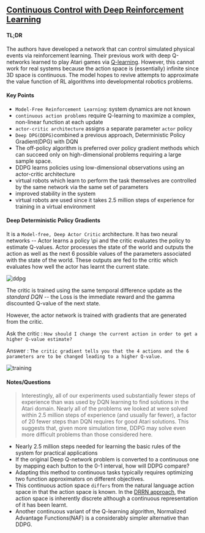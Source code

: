 ## [Continuous Control with Deep Reinforcement Learning](http://arxiv.org/pdf/1509.02971v5.pdf)

#### TL;DR
The authors have developed a network that can control simulated physical events via reinforcement learning. Their previous work with deep Q-networks learned to play Atari games via [Q-learning](https://www.cs.toronto.edu/~vmnih/docs/dqn.pdf). However, this cannot work for real systems because the action space is (essentially) infinite since 3D space is continuous. The model hopes to revive attempts to approximate the value function of RL algorithms into developmental robotics problems.


#### Key Points

- `Model-Free Reinforcement Learning`: system dynamics are not known
- `continuous action problems` require Q-learning to maximize a complex, non-linear function at each update
- `actor-critic architecture` assigns a separate parameter `actor` policy
- `Deep DPG(DDPG)`combined a previous approach, Deterministic Policy Gradient(DPG) with DQN
- The off-policy algorithm is preferred over policy gradient methods  which can succeed only on high-dimensional problems requiring a large sample space.
- DDPG learns policies using low-dimensional observations using an actor-critic architecture
- virtual robots which learn to perform the task themselves are controlled by the same network via the same set of parameters
- improved stability in the system 
- virtual robots are used since it takes 2.5 million steps of experience for training in a virtual environment

#### Deep Deterministic Policy Gradients

It is a `Model-free, Deep Actor Critic` architecture. It has two neural networks -- Actor learns a policy \pi and the critic evaluates the policy to estimate Q-values. Actor processes the state of the world and outputs the action as well as the next 6 possible values of the parameters associated with the state of the world. These outputs are fed to the critic which evaluates how well the actor has learnt the current state.

![ddpg](https://cloud.githubusercontent.com/assets/7057078/16067790/7c71c0ea-3274-11e6-94b4-27c806c302c2.PNG)


The critic is trained using the same temporal difference update as the *standard DQN* -- the Loss is the immediate reward and the gamma discounted Q-value of the next state.

However, the actor network is trained with gradients that are generated from the critic. 

Ask the critic : `How should I change the current action in order to get a higher Q-value estimate?`

Answer : `The critic gradient tells you that the 4 actions and the 6 parameters are to be changed leading to a higher Q-value.`



![training](https://cloud.githubusercontent.com/assets/7057078/16019257/e6207c2a-315c-11e6-9a96-3dce35e8a3ca.PNG)


#### Notes/Questions
> Interestingly, all of our experiments used substantially fewer steps of experience than was used by DQN learning to find solutions in the Atari domain. Nearly all of the problems we looked at were solved within 2.5 million steps of experience (and usually far fewer), a factor of 20 fewer steps than DQN requires for good Atari solutions. This suggests that, given more simulation time, DDPG may solve even more difficult problems than those considered here.

- Nearly 2.5 million steps needed for learning the basic rules of the system for practical applications
- If the original Deep Q-network problem is converted to a continuous one by mapping each button to the 0-1 interval, how will DDPG compare?
- Adapting this method to continuous tasks typically requires optimizing two function approximators on different objectives.
- This continuous action space `differs` from the natural language action space in that the action space is known. In the [DRRN approach](https://github.com/domarps/papers-i-read/blob/master/DRRN.md), the action space is inherently discrete although a continuous representation of it has been learnt.
- Another continuous variant of the Q-learning algorithm, Normalized Advantage Functions(NAF) is a considerably simpler alternative than DDPG.
